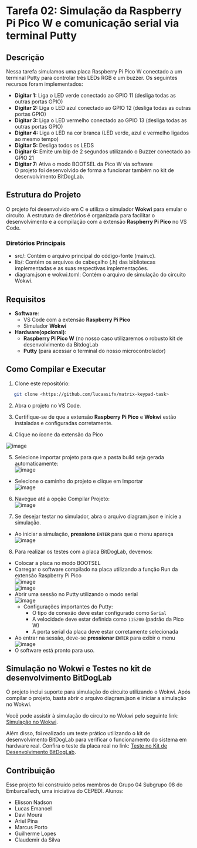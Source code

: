 # Tarefa 02: Simulação da Raspberry Pi Pico W e comunicação serial via terminal Putty

## Descrição
Nessa tarefa simulamos uma placa Raspberry Pi Pico W conectado a um terminal Putty para controlar três LEDs RGB e um buzzer.
Os seguintes recursos foram implementados:

- **Digitar 1:** Liga o LED verde conectado ao GPIO 11 (desliga todas as outras portas GPIO)
- **Digitar 2:** Liga o LED azul conectado ao GPIO 12 (desliga todas as outras portas GPIO)
- **Digitar 3:** Liga o LED vermelho conectado ao GPIO 13 (desliga todas as outras portas GPIO)
- **Digitar 4:** Liga o LED na cor branca (LED verde, azul e vermelho ligados ao mesmo tempo)
- **Digitar 5:** Desliga todos os LEDS
- **Digitar 6:** Emite um bip de 2 segundos utilizando o Buzzer conectado ao GPIO 21
- **Digitar 7:** Ativa o modo BOOTSEL da Pico W via software <br>
O projeto foi desenvolvido de forma a funcionar também no kit de desenvolvimento BitDogLab.
## Estrutura do Projeto
O projeto foi desenvolvido em C e utiliza o simulador **Wokwi** para emular o circuito. A estrutura de diretórios é organizada para facilitar o desenvolvimento e a compilação com a extensão **Raspberry Pi Pico** no VS Code.

### Diretórios Principais
- src/: Contém o arquivo principal do código-fonte (main.c).
- lib/: Contém os arquivos de cabeçalho (.h) das bibliotecas implementadas e as suas respectivas implementações.
- diagram.json e wokwi.toml: Contém o arquivo de simulação do circuito Wokwi.

## Requisitos
- **Software**:
  - VS Code com a extensão **Raspberry Pi Pico**
  - Simulador **Wokwi**
- **Hardware(opcional)**:
  - **Raspberry Pi Pico W** (no nosso caso utilizaremos o robusto kit de desenvolvimento da BitdogLab
  - **Putty** (para acessar o terminal do nosso microcontrolador)
## Como Compilar e Executar
1. Clone este repositório:
   
```bash
   git clone <https://github.com/lucaasifx/matrix-keypad-task>
```


2. Abra o projeto no VS Code.

3. Certifique-se de que a extensão **Raspberry Pi Pico** e  **Wokwi** estão instaladas e configuradas corretamente.
4. Clique no ícone da extensão da Pico<br>

  ![image](https://github.com/user-attachments/assets/28cdb91b-16e2-4687-a6a1-950f219ddf34)

5. Selecione importar projeto para que a pasta build seja gerada automaticamente:<br>
![image](https://github.com/user-attachments/assets/b0dc78cd-f619-4648-9b5b-d509c65800d7)
  - Selecione o caminho do projeto e clique em Importar<br>
![image](https://github.com/user-attachments/assets/1a15e0c5-de88-4684-bf6d-2684db73ccb9)


6. Navegue até a opção Compilar Projeto:<br>
![image](https://github.com/user-attachments/assets/366a506d-171c-4c30-9577-e61d1575da33)

7. Se desejar testar no simulador, abra o arquivo diagram.json e inicie a simulação. <br>
- Ao iniciar a simulação, **pressione ``ENTER``** para que o menu apareça
![image](https://github.com/user-attachments/assets/3a1e34f8-70cb-4e02-bbf4-d7d2c1c4bdc0)
8. Para realizar os testes com a placa BitDogLab, devemos:
- Colocar a placa no modo BOOTSEL
- Carregar o software compilado na placa utilizando a função Run da extensão Raspberry Pi Pico <br>
![image](https://github.com/user-attachments/assets/7e96e25f-29ef-44f8-bdc0-0a2bceea0327) <br>
![image](https://github.com/user-attachments/assets/1f14244b-483c-48b0-9d1d-b09cf047aaaf)<br>
- Abrir uma sessão no Putty utilizando o modo serial<br>
![image](https://github.com/user-attachments/assets/0e54c0e0-3e06-4279-bdbc-e3f6cbaeff2d)<br>
  - Configurações importantes do Putty:
      - O tipo de conexão deve estar configurado como ``Serial``
      - A velocidade deve estar definida como ``115200`` (padrão da Pico W)
      - A porta serial da placa deve estar corretamente selecionada
- Ao entrar na sessão, deve-se **pressionar ``ENTER``** para exibir o menu <br>
![image](https://github.com/user-attachments/assets/871aa929-7236-40de-9043-90dd53afd340)
- O software está pronto para uso.



## Simulação no Wokwi e Testes no kit de desenvolvimento BitDogLab
O projeto inclui suporte para simulação do circuito utilizando o Wokwi. Após compilar o projeto, basta abrir o arquivo diagram.json e iniciar a simulação no Wokwi.

Você pode assistir à simulação do circuito no Wokwi pelo seguinte link: [Simulação no Wokwi](https://www.youtube.com/watch?v=7R-UHtAIx6A).

Além disso, foi realizado um teste prático utilizando o kit de desenvolvimento BitDogLab para verificar o funcionamento do sistema em hardware real. Confira o teste da placa real no link: [Teste no Kit de Desenvolvimento BitDogLab](https://youtu.be/Cxh0eWGw0xw).

## Contribuição
Esse projeto foi construído pelos membros do Grupo 04 Subgrupo 08 do EmbarcaTech, uma iniciativa do CEPEDI.
Alunos:
 - Elisson Nadson
 - Lucas Emanoel
 - Davi Moura
 - Ariel Pina
 - Marcus Porto
 - Guilherme Lopes
 - Claudemir da Silva 
